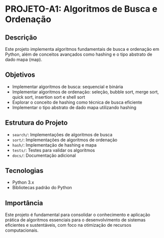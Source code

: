 # PROJETO-A1: Algoritmos de Busca e Ordenação

## Descrição
Este projeto implementa algoritmos fundamentais de busca e ordenação em Python, além de conceitos avançados como hashing e o tipo abstrato de dado mapa (map).

## Objetivos
- Implementar algoritmos de busca: sequencial e binária
- Implementar algoritmos de ordenação: seleção, bubble sort, merge sort, quick sort, insertion sort e shell sort
- Explorar o conceito de hashing como técnica de busca eficiente
- Implementar o tipo abstrato de dado mapa utilizando hashing

## Estrutura do Projeto
- `search/`: Implementações de algoritmos de busca
- `sort/`: Implementações de algoritmos de ordenação
- `hash/`: Implementação de hashing e mapa
- `tests/`: Testes para validar os algoritmos
- `docs/`: Documentação adicional

## Tecnologias
- Python 3.x
- Bibliotecas padrão do Python

## Importância
Este projeto é fundamental para consolidar o conhecimento e aplicação prática de algoritmos essenciais para o desenvolvimento de sistemas eficientes e sustentáveis, com foco na otimização de recursos computacionais.
